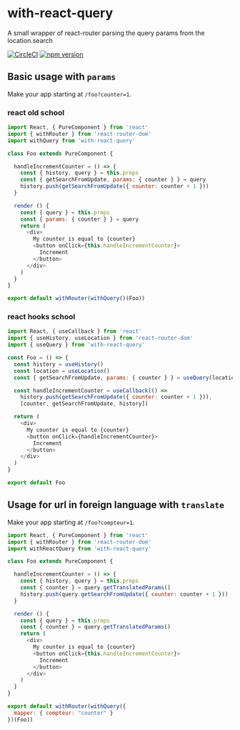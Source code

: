 # with-react-query

A small wrapper of react-router parsing the query params from the location.search

[![CircleCI](https://circleci.com/gh/betagouv/with-react-query/tree/master.svg?style=svg)](https://circleci.com/gh/betagouv/with-react-query/tree/master)
[![npm version](https://img.shields.io/npm/v/with-react-query.svg?style=flat-square)](https://npmjs.org/package/with-react-query)

## Basic usage with `params`

Make your app starting at `/foo?counter=1`.

### react old school

```javascript
import React, { PureComponent } from 'react'
import { withRouter } from 'react-router-dom'
import withQuery from 'with-react-query'

class Foo extends PureComponent {

  handleIncrementCounter = () => {
    const { history, query } = this.props
    const { getSearchFromUpdate, params: { counter } } = query
    history.push(getSearchFromUpdate({ counter: counter + 1 }))
  }

  render () {
    const { query } = this.props
    const { params: { counter } } = query
    return (
      <div>
        My counter is equal to {counter}
        <button onClick={this.handleIncrementCounter}>
          Increment
        </button>
      </div>
    )
  }
}

export default withRouter(withQuery()(Foo))
```

### react hooks school

```javascript
import React, { useCallback } from 'react'
import { useHistory, useLocation } from 'react-router-dom'
import { useQuery } from 'with-react-query'

const Foo = () => {
  const history = useHistory()
  const location = useLocation()
  const { getSearchFromUpdate, params: { counter } } = useQuery(location.search)

  const handleIncrementCounter = useCallback(() =>
    history.push(getSearchFromUpdate({ counter: counter + 1 })),
    [counter, getSearchFromUpdate, history])

  return (
    <div>
      My counter is equal to {counter}
      <button onClick={handleIncrementCounter}>
        Increment
      </button>
    </div>
  )
}

export default Foo
```


## Usage for url in foreign language with `translate`

Make your app starting at `/foo?compteur=1`.

```javascript
import React, { PureComponent } from 'react'
import { withRouter } from 'react-router-dom'
import withReactQuery from 'with-react-query'

class Foo extends PureComponent {

  handleIncrementCounter = () => {
    const { history, query } = this.props
    const { counter } = query.getTranslatedParams()
    history.push(query.getSearchFromUpdate({ counter: counter + 1 }))
  }

  render () {
    const { query } = this.props
    const { counter } = query.getTranslatedParams()
    return (
      <div>
        My counter is equal to {counter}
        <button onClick={this.handleIncrementCounter}>
          Increment
        </button>
      </div>
    )
  }
}

export default withRouter(withQuery({
  mapper: { compteur: "counter" }
})(Foo))
```
